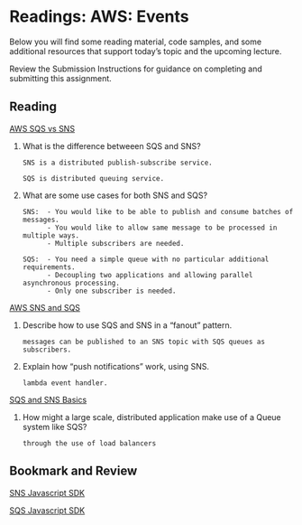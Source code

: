 # Readings: AWS: Events

Below you will find some reading material, code samples, and some additional resources that support today’s topic and the upcoming lecture.

Review the Submission Instructions for guidance on completing and submitting this assignment.

## Reading
[AWS SQS vs SNS](https://medium.com/awesome-cloud/aws-difference-between-sqs-and-sns-61a397bf76c5)

1. What is the difference betweeen SQS and SNS?

    ```
    SNS is a distributed publish-subscribe service.

    SQS is distributed queuing service.
    ```
2. What are some use cases for both SNS and SQS?

    ```
    SNS:  - You would like to be able to publish and consume batches of messages.
          - You would like to allow same message to be processed in multiple ways.
          - Multiple subscribers are needed.

    SQS:  - You need a simple queue with no particular additional requirements.
          - Decoupling two applications and allowing parallel asynchronous processing.
          - Only one subscriber is needed.
    ```

[AWS SNS and SQS](https://www.youtube.com/watch?v=mXk0MNjlO7A)

1. Describe how to use SQS and SNS in a “fanout” pattern.

    ```
    messages can be published to an SNS topic with SQS queues as subscribers.
    ```

2. Explain how “push notifications” work, using SNS.

    ```
    lambda event handler.
    ```


[SQS and SNS Basics](https://www.youtube.com/watch?v=UesxWuZMZqI)

1. How might a large scale, distributed application make use of a Queue system like SQS?

    ```
    through the use of load balancers
    ```

## Bookmark and Review

[SNS Javascript SDK](https://docs.aws.amazon.com/AWSJavaScriptSDK/latest/AWS/SNS.html)

[SQS Javascript SDK](https://docs.aws.amazon.com/AWSJavaScriptSDK/latest/AWS/SQS.html)
